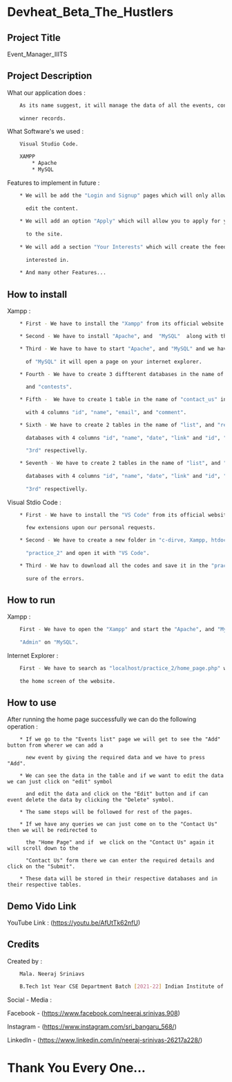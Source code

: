 # Devheat_Beta_The_Hustlers


## Project Title

Event_Manager_IIITS


## Project Description 

What our application does :

``` bash
    As its name suggest, it will manage the data of all the events, contests and their previous 
    
    winner records.
```

What Software's we used  :

```bash
    Visual Studio Code.
```

```bash
    XAMPP
        * Apache
        * MySQL
```

Features to implement in future  :

```bash
    * We will be add the "Login and Signup" pages which will only allow the particular people to 
    
      edit the content.
    
    * We will add an option "Apply" which will allow you to apply for your selected one after login 
    
      to the site.
    
    * We will add a section "Your Interests" which will create the feed of which field you are 
    
      interested in.
    
    * And many other Features...
```

## How to install

Xampp  :

```bash
    * First - We have to install the "Xampp" from its official website.

    * Second - We have to install "Apache", and  "MySQL"  along with the "Xampp".

    * Third - We have to have to start "Apache", and "MySQL" and we have to click on the "Admin" 
    
      of "MySQL" it will open a page on your internet explorer.

    * Fourth - We have to create 3 diffterent databases in the name of "contact_us", "event", 
    
      and "contests".

    * Fifth -  We have to create 1 table in the name of "contact_us" in the "contact_us" databases
     
      with 4 columns "id", "name", "email", and "comment".

    * Sixth - We have to create 2 tables in the name of "list", and "record" in the "event" 
    
      databases with 4 columns "id", "name", "date", "link" and "id", "name", "1st", "2nd", 
      
      "3rd" respectivelly.

    * Seventh - We have to create 2 tables in the name of "list", and "record" in the "contests"
      
      databases with 4 columns "id", "name", "date", "link" and "id", "name", "1st", "2nd", 
      
      "3rd" respectivelly.
```

Visual Stdio Code  :

```bash
    * First - We have to install the "VS Code" from its official website and we will install 
    
      few extensions upon our personal requests.

    * Second - We have to create a new folder in "c-dirve, Xampp, htdocs" and name it 
    
      "practice_2" and open it with "VS Code".

    * Third - We hav to download all the codes and save it in the "practice_2" folder and make
    
      sure of the errors.
```
## How to run

Xampp  :

```bash
    First - We have to open the "Xampp" and start the "Apache", and "MySQL" and click on the 
    
    "Admin" on "MySQL". 
```

Internet Explorer  :

```bash
    First - We have to search as "localhost/practice_2/home_page.php" which will take us to 
    
    the home screen of the website.
```
## How to use

After running the home page successfully we can do the following operation  :

```bach
    * If we go to the "Events list" page we will get to see the "Add" button from wherer we can add a 
    
      new event by giving the required data and we have to press "Add".
      
    * We can see the data in the table and if we want to edit the data we can just click on "edit" symbol 
    
      and edit the data and click on the "Edit" button and if can event delete the data by clicking the "Delete" symbol.

    * The same steps will be followed for rest of the pages.

    * If we have any queries we can just come on to the "Contact Us" then we will be redirected to 
    
      the "Home Page" and if  we click on the "Contact Us" again it will scroll down to the 
      
      "Contact Us" form there we can enter the required details and click on the "Submit". 
      
    * These data will be stored in their respective databases and in their respective tables.
```

## Demo Vido Link

YouTube Link  : (https://youtu.be/AfUtTk62nfU)

## Credits

Created by  :

```bash
    Mala. Neeraj Sriniavs 

    B.Tech 1st Year CSE Department Batch [2021-22] Indian Institute of Information Technology, Surat.
```

Social - Media  :


Facebook -  (https://www.facebook.com/neeraj.srinivas.908)

Instagram - (https://www.instagram.com/sri_bangaru_568/)

LinkedIn - (https://www.linkedin.com/in/neeraj-srinivas-26217a228/)

# Thank You Every One...
